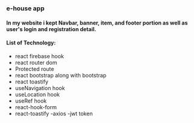 ### e-house app
####  In my website i kept Navbar, banner, item,  and footer portion as well as user's login and registration detail. 
#### List of Technology:
- react firebase hook
- react router dom
-   Protected route
- react bootstrap along with bootstrap
- react toastify
- useNavigation hook
- useLocation hook
- useRef hook
- react-hook-form
- react-toastify
-axios
-jwt token
